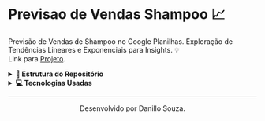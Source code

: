 # Previsao de Vendas Shampoo 📈
 Previsão de Vendas de Shampoo no Google Planilhas. Exploração de Tendências Lineares e Exponenciais para Insights. 💡 <br>
 Link para [Projeto](https://docs.google.com/spreadsheets/d/1gGjZ1t4QDb8jGPYXssleO6OL_DtAWQHw8aQbjLYMeGI/edit?usp=sharing).


<details>
  <summary><b>📁 Estrutura do Repositório</b></summary>

 Dentro deste repositório, você encontrará os seguintes arquivos e pastas:
- Arquivo "Previsão de Vendas de Shampoo.pdf"
  - É um arquivo em PDF que contém os gráficos e previsões feitas.
- Arquivo Previsão de Vendas de Shampoo.xlsx”
	- É um arquivo em XLSX que contém os gráficos e previsões feitas.
- Pasta “Dados”
	- Contém um arquivo com os dados base para este projeto, dados em .XLSX.
- Pasta “Guia_Informativo”
	- Esta pasta contém 7 fotos JPEG para auxiliar no que foi feito do projeto.  
- .gitattributes
	- Arquivo default para criação do repositório.
- README.md
	- Arquivo com informações para entender o objetivo do repositório.


</details>

<details>
  <summary><b>💻 Tecnologias Usadas </b></summary>

 Para este projeto foi utilizado a seguinte tecnologia para certos fins
- **Google Sheets** (programa de planilhas).
  - Utilizado para fazer previsões e gráficos.

</details>

<hr>
<p align="center">
Desenvolvido por Danillo Souza.
</p>
